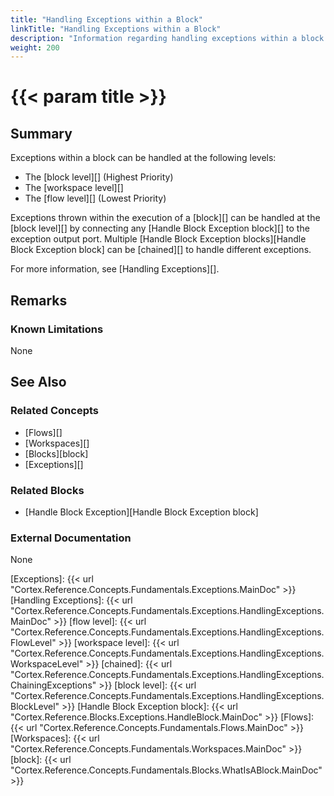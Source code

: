 ```yaml
---
title: "Handling Exceptions within a Block"
linkTitle: "Handling Exceptions within a Block"
description: "Information regarding handling exceptions within a block."
weight: 200
---
```


# {{< param title >}}

## Summary

Exceptions within a block can be handled at the following levels:

- The [block level][] (Highest Priority)
- The [workspace level][]
- The [flow level][] (Lowest Priority)

Exceptions thrown within the execution of a [block][] can be handled at the [block level][] by connecting any [Handle Block Exception block][] to the exception output port. Multiple [Handle Block Exception blocks][Handle Block Exception block] can be [chained][] to handle different exceptions.

For more information, see [Handling Exceptions][].

## Remarks

### Known Limitations

None

## See Also

### Related Concepts

- [Flows][]
- [Workspaces][]
- [Blocks][block]
- [Exceptions][]

### Related Blocks

- [Handle Block Exception][Handle Block Exception block]

### External Documentation

None

[Exceptions]: {{< url "Cortex.Reference.Concepts.Fundamentals.Exceptions.MainDoc" >}}
[Handling Exceptions]: {{< url "Cortex.Reference.Concepts.Fundamentals.Exceptions.HandlingExceptions.MainDoc" >}}
[flow level]: {{< url "Cortex.Reference.Concepts.Fundamentals.Exceptions.HandlingExceptions.FlowLevel" >}}
[workspace level]: {{< url "Cortex.Reference.Concepts.Fundamentals.Exceptions.HandlingExceptions.WorkspaceLevel" >}}
[chained]: {{< url "Cortex.Reference.Concepts.Fundamentals.Exceptions.HandlingExceptions.ChainingExceptions" >}}
[block level]: {{< url "Cortex.Reference.Concepts.Fundamentals.Exceptions.HandlingExceptions.BlockLevel" >}}
[Handle Block Exception block]: {{< url "Cortex.Reference.Blocks.Exceptions.HandleBlock.MainDoc" >}}
[Flows]: {{< url "Cortex.Reference.Concepts.Fundamentals.Flows.MainDoc" >}}
[Workspaces]: {{< url "Cortex.Reference.Concepts.Fundamentals.Workspaces.MainDoc" >}}
[block]: {{< url "Cortex.Reference.Concepts.Fundamentals.Blocks.WhatIsABlock.MainDoc" >}}
